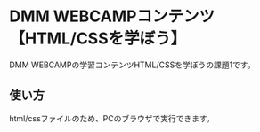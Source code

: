 # DMM WEBCAMPコンテンツ【HTML/CSSを学ぼう】

DMM WEBCAMPの学習コンテンツHTML/CSSを学ぼうの課題1です。

## 使い方

html/cssファイルのため、PCのブラウザで実行できます。
